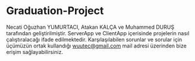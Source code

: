 # Graduation-Project

Necati Oğuzhan YUMURTACI, Atakan KALÇA ve Muhammed DURUŞ tarafından geliştirilmiştir. ServerApp ve ClientApp içerisinde projelerin nasıl çalıştıralacağı ifade edilmektedir. 
Karşılaşılabilen sorunlar ve sorular için üçümüzün ortak kullandığı wuutec@gmail.com mail adresi üzerinden bize erişim sağlayabilirsiniz.
